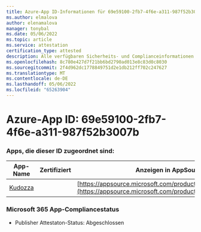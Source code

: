 ```yaml
---
title: Azure-App ID-Informationen für 69e59100-2fb7-4f6e-a311-987f52b3007b
ms.author: elmalova
author: elenamalova
manager: tonybal
ms.date: 05/06/2022
ms.topic: article
ms.service: attestation
certification_type: attested
description: Alle verfügbaren Sicherheits- und Complianceinformationen für 69e59100-2fb7-4f6e-a311-987f52b3007b.
ms.openlocfilehash: 8c780e427d7f21bb6bd2790ad013e8c83d0c8030
ms.sourcegitcommit: 2f4d962dc1778849751d2e1db212ff702c247627
ms.translationtype: MT
ms.contentlocale: de-DE
ms.lasthandoff: 05/06/2022
ms.locfileid: "65263904"
---
```

# <a name="azure-app-id-69e59100-2fb7-4f6e-a311-987f52b3007b"></a>Azure-App ID: 69e59100-2fb7-4f6e-a311-987f52b3007b


### <a name="apps-associated-with-this-id"></a>Apps, die dieser ID zugeordnet sind:
| **App-Name** | **Zertifiziert** | **Anzeigen in AppSource** |
|--------------|---------------|-----------------------|
| [Kudozza](../forward/WA200002599.md) |  | [https://appsource.microsoft.com/product/office/WA200002599](https://appsource.microsoft.com/product/office/WA200002599) |

### <a name="microsoft-365-app-compliance-status"></a>Microsoft 365 App-Compliancestatus
- Publisher Attestaton-Status: Abgeschlossen
